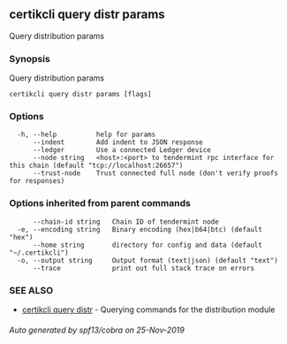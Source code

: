 ## certikcli query distr params

Query distribution params

### Synopsis

Query distribution params

```
certikcli query distr params [flags]
```

### Options

```
  -h, --help          help for params
      --indent        Add indent to JSON response
      --ledger        Use a connected Ledger device
      --node string   <host>:<port> to tendermint rpc interface for this chain (default "tcp://localhost:26657")
      --trust-node    Trust connected full node (don't verify proofs for responses)
```

### Options inherited from parent commands

```
      --chain-id string   Chain ID of tendermint node
  -e, --encoding string   Binary encoding (hex|b64|btc) (default "hex")
      --home string       directory for config and data (default "~/.certikcli")
  -o, --output string     Output format (text|json) (default "text")
      --trace             print out full stack trace on errors
```

### SEE ALSO

* [certikcli query distr](certikcli_query_distr.md)	 - Querying commands for the distribution module

###### Auto generated by spf13/cobra on 25-Nov-2019
